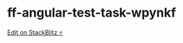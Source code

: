 # ff-angular-test-task-wpynkf

[Edit on StackBlitz ⚡️](https://stackblitz.com/edit/ff-angular-test-task-wpynkf)